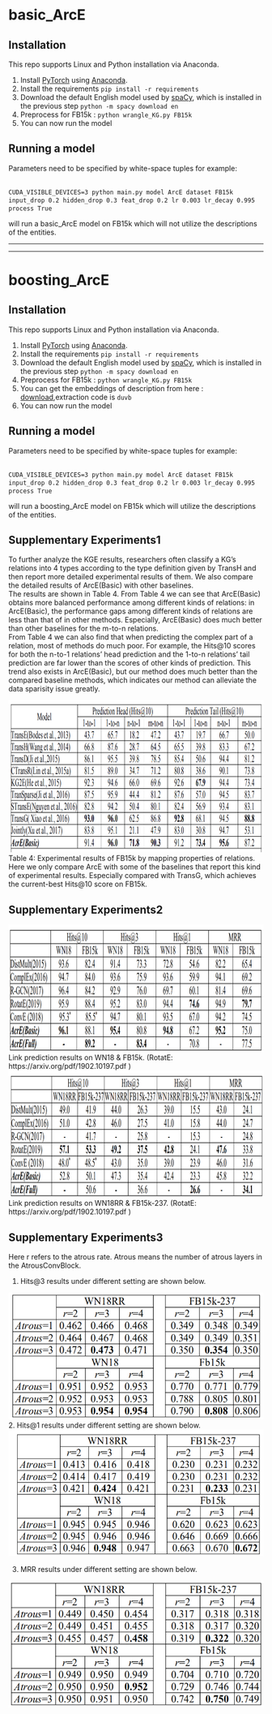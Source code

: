 # basic_ArcE



## Installation

This repo supports Linux and Python installation via Anaconda. 

1. Install [PyTorch](https://github.com/pytorch/pytorch) using [Anaconda](https://www.continuum.io/downloads). 
2. Install the requirements `pip install -r requirements`
3. Download the default English model used by [spaCy](https://github.com/explosion/spaCy), which is installed in the previous step `python -m spacy download en`
4. Preprocess for FB15k : `python wrangle_KG.py FB15k`
5. You can now run the model

## Running a model

Parameters need to be specified by white-space tuples for example:
```

CUDA_VISIBLE_DEVICES=3 python main.py model ArcE dataset FB15k input_drop 0.2 hidden_drop 0.3 feat_drop 0.2 lr 0.003 lr_decay 0.995 process True 
```
will run a basic_ArcE model on FB15k which will not utilize the descriptions of the entities.

----------------------------------------------------------------------------------------------------------------------------------
-----------------------------------------------------------------------------------------------------------------------------------

# boosting_ArcE

## Installation

This repo supports Linux and Python installation via Anaconda. 

1. Install [PyTorch](https://github.com/pytorch/pytorch) using [Anaconda](https://www.continuum.io/downloads). 
2. Install the requirements `pip install -r requirements`
3. Download the default English model used by [spaCy](https://github.com/explosion/spaCy), which is installed in the previous step `python -m spacy download en`
4. Preprocess for FB15k : `python wrangle_KG.py FB15k`
5. You can  get the embeddings of description from here : [download](https://pan.baidu.com/s/18N6VkWIm5jeO0MMZMk-4yA),extraction code is `duvb`
6. You can now run the model

## Running a model

Parameters need to be specified by white-space tuples for example:
```

CUDA_VISIBLE_DEVICES=3 python main.py model ArcE dataset FB15k input_drop 0.2 hidden_drop 0.3 feat_drop 0.2 lr 0.003 lr_decay 0.995 process True 
```
will run a boosting_ArcE model on FB15k which will utilize the descriptions of the entities.

## Supplementary Experiments1 
To further analyze the KGE results, researchers often classify a KG’s relations into 4 types according to the type definition given by TransH and then report more detailed experimental results of them. We also compare the detailed results of ArcE(Basic) with other baselines.   
The results are shown in Table 4. From Table 4 we can see that ArcE(Basic) obtains more balanced performance among different kinds of relations: in ArcE(Basic), the performance gaps among different kinds of relations are less than that of in other methods. Especially, ArcE(Basic) does much better than other baselines for the m-to-n relations.  
From Table 4 we can also find that when predicting the complex part of a relation, most of methods do much poor. For example, the Hits@10 scores for both the n-to-1 relations’ head prediction and the 1-to-n relations’ tail prediction are far lower than the scores of other kinds of prediction. This trend also exists in ArcE(Basic), but our method does much better than the compared baseline methods, which indicates our method can alleviate the data sparisity issue greatly. 
<div align=center><img width="800" height="300" src="https://github.com/MiskaChris/ArCE/blob/master/ArcE/basic_ArcE/%E5%AE%9E%E9%AA%8C%E7%BB%93%E6%9E%9C.png"/></div>
Table 4: Experimental results of FB15k by mapping properties of relations. Here we only compare ArcE with
some of the baselines that report this kind of experimental results. Especially compared with TransG, which
achieves the current-best Hits@10 score on FB15k.  

## Supplementary Experiments2
<div align=center><img width="800" height="250" src="https://github.com/MiskaChris/ArCE/blob/master/ArcE/basic_ArcE/实验4.png"/></div>
Link prediction results on WN18 & FB15k. (RotatE: https://arxiv.org/pdf/1902.10197.pdf )  
<div align=center><img width="800" height="250" src="https://github.com/MiskaChris/ArCE/blob/master/ArcE/basic_ArcE/实验5.png"/></div>
Link prediction results on WN18RR & FB15k-237. (RotatE: https://arxiv.org/pdf/1902.10197.pdf )  

## Supplementary Experiments3
 Here r refers to the atrous rate. Atrous means the number of atrous layers in the AtrousConvBlock.  
 1. Hits@3 results under different setting are shown below.
 <div align=center><img width="615" height="250" src="https://github.com/MiskaChris/ArCE/blob/master/ArcE/basic_ArcE/实验1.png"/></div>  
 2.  Hits@1 results under different setting are shown below.  
  <div align=center><img width="630" height="250" src="https://github.com/MiskaChris/ArCE/blob/master/ArcE/basic_ArcE/实验2.png"/></div>   
  
  3.  MRR results under different setting are shown below.  
  <div align=center><img width="600" height="250" src="https://github.com/MiskaChris/ArCE/blob/master/ArcE/basic_ArcE/实验3.png"/></div> 




